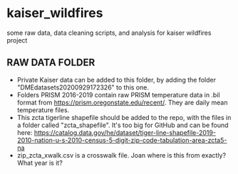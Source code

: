 # kaiser_wildfires
 some raw data, data cleaning scripts, and analysis for kaiser wildfires project

## RAW DATA FOLDER
- Private Kaiser data can be added to this folder, by adding the folder "DMEdatasets20200929172326" to this one. 
- Folders PRISM 2016-2019 contain raw PRISM temperature data in .bil format from https://prism.oregonstate.edu/recent/. They are daily mean temperature files. 
- This zcta tigerline shapefile should be added to the repo, with the files in a folder called "zcta_shapefile". It's too big for GitHub and can be found here: https://catalog.data.gov/he/dataset/tiger-line-shapefile-2019-2010-nation-u-s-2010-census-5-digit-zip-code-tabulation-area-zcta5-na
- zip_zcta_xwalk.csv is a crosswalk file. Joan where is this from exactly? What year is it?


